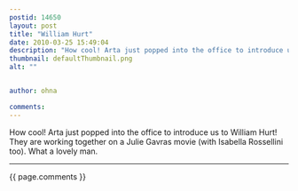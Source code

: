 ```yaml
---
postid: 14650
layout: post
title: "William Hurt"
date: 2010-03-25 15:49:04
description: "How cool! Arta just popped into the office to introduce us to William Hurt! They are working together on a Julie Gavras movie (with Isabella Rossellini too). What a lovely man&#8230;."
thumbnail: defaultThumbnail.png
alt: ""


author: ohna

comments:
---
```


<p>How cool! Arta just popped into the office to introduce us to William Hurt! They are working together on a Julie Gavras movie (with Isabella Rossellini too). What a lovely man.</p>

<hr>

{{ page.comments }}


